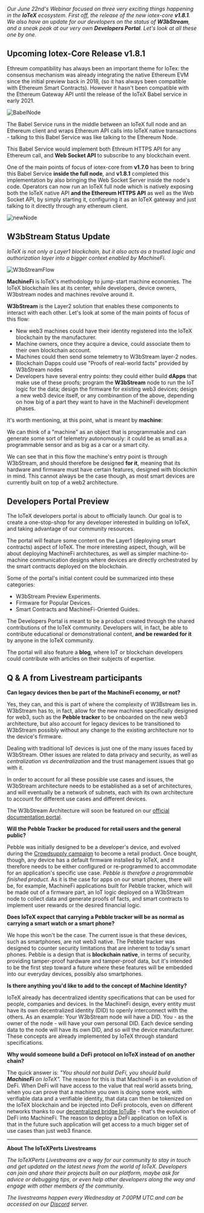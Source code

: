 *Our June 22nd's Webinar focused on three very exciting things happening in the **IoTeX** ecosystem. 
First off, the release of the new iotex-core **v1.8.1**. We also have an update for our developers on the status of **W3bStream**, and a sneak peak at our very own **Developers Portal**. 
Let's look at all these one by one.*


## Upcoming Iotex-Core Release v1.8.1

Ethreum compatibility has always been an important theme for IoTex: the consensus mechanism was already integrating the native Ethereum EVM since the initial preview back in 2018, (so it has always been compatible with Ethereum Smart Contracts). However it hasn't been compatible with the Ethereum Gateway API until the release of the IoTeX Babel service in early 2021.  

![BabelNode](https://user-images.githubusercontent.com/77351244/176372038-38447aa2-40ef-4bc7-9b12-c520232c3826.png)

The Babel Service runs in the middle between an IoTeX full node and an Ethereum client and wraps Ethereum API calls into IoTeX native transactions - talking to this Babel Service was like talking to the Ethereum Node. 

This Babel Service would implement both Ethreum HTTPS API for any Ethereum call, and **Web Socket API** to subscribe to any blockchain event. 

One of the main points of focus of iotex-core from **v1.7.0** has been to bring this Babel Service **inside the full node**, and **v1.8.1** completed this implementation by also bringing the Web Socket Server inside the node's code. Operators can now run an IoTeX full node which is natively exposing both the IoTeX native API **and the Ethereum HTTPS API** as well as the Web Socket API, by simply starting it, configuring it as an IoTeX gateway and just talking to it directly through any ethereum client.

![newNode](https://user-images.githubusercontent.com/77351244/176623286-ce3d4d8c-a643-467c-a615-efd4f6d3b27d.png)


## W3bStream Status Update

*IoTeX is not only a Layer1 blockchain, but it also acts as a trusted logic and authorization layer into a bigger context enabled by MachineFi.*

![W3bStreamFlow](https://user-images.githubusercontent.com/77351244/176372360-9ed4fa0d-d704-4343-b36f-d73119ee36be.png)

**MachineFi** is IoTeX's methodology to jump-start machine economies. The IoTeX blockchain lies at its center, while developers, device owners, W3bstream nodes and machines revolve around it. 

**W3bStream** is the Layer2 solution that enables these components to interact with each other. Let's look at some of the main points of focus of this flow: 

- New web3 machines could have their identity registered into the IoTeX blockchain by the manufacturer. 
- Machine owners, once they acquire a device, could associate them to their own blockchain account.
- Machines could then send some telemetry to W3bStream layer-2 nodes. 
- Blockchain Dapps could use "Proofs of real-world facts" provided by W3bStream nodes
- Developers have several entry points: they could either build **dApps** that make use of these proofs; program the **W3bStream** node to run the IoT logic for the data; design the firmware for existing web3 devices; design a new web3 device itself, or any combinantion of the above, depending on how big of a part they want to have in the MachineFi development phases. 


It's worth mentioning, at this point, what is meant by **machine**: 

We can think of a "machine" as an object that is programmable and can generate some sort of telemetry autonomously: it could be as small as a programmable sensor and as big as a car or a smart city. 

We can see that in this flow the machine's entry point is through W3bStream, and should therefore be designed **for it**, meaning that its hardware and firmware must have certain features, designed with blockchin in mind. This cannot always be the case though, as most smart devices are currently built on top of a web2 architecture. 


## Developers Portal Preview 

The IoTeX developers portal is about to officially launch. Our goal is to create a one-stop-shop for any developer interested in building on IoTeX, and taking advantage of our community resources. 

The portal will feature some content on the Layer1 (deploying smart contracts) aspect of IoTeX. The more interesting aspect, though, will be about deploying MachineFi architectures, as well as simpler machine-to-machine communication designs where devices are directly orchestrated by the smart contracts deployed on the blockchain. 

Some of the portal's initial content could be summarized into these categories: 

- W3bStream Preview Experiments.
- Firmware for Popular Devices.
- Smart Contracts and MachineFi-Oriented Guides.

The Developers Portal is meant to be a product created through the shared contributions of the IoTeX community. Developers will, in fact, be able to contribute educational or demonstrational content, **and be rewarded for it** by anyone in the IoTeX community. 

The portal will also feature a **blog**, where IoT or blockchain developers could contribute with articles on their subjects of expertise. 


## Q & A from Livestream participants

**Can legacy devices then be part of the MachineFi economy, or not?**

Yes, they can, and this is part of where the complexity of W3Bstream lies in. W3bStream has to, in fact, allow for the new machines specifically designed for web3, such as the **Pebble tracker** to be onboarded on the new web3 architecture, but also account for legacy devices to be transitioned to W3bStream possibly without any change to the existing architecture nor to the device's firmware.

Dealing with traditional IoT devices is just one of the many issues faced by W3bStream. Other issues are related to data privacy and security, as well as *centralization vs decentralization* and the trust management issues that go with it. 

In order to account for all these possible use cases and issues, the W3bStream architecture needs to be established as a set of architectures, and will eventually be a network of subnets, each with its own architecture to account for different use cases and different devices. 

The W3bStream Architecture will soon be featured on our [official documentation portal](https://docs.iotex.io/machinefi/w3bstream-network). 

**Will the Pebble Tracker be produced for retail users and the general public?**

Pebble was initially designed to be a developer's device, and evolved during the [Crowdsupply campaign](https://www.crowdsupply.com/iotex/pebble-tracker) to become a retail product. Once bought, though, any device has a default firmware installed by IoTeX, and it therefore needs to be either configured or re-programmed to accommodate for an application's specific use case. *Pebble is therefore a programmable finished product*. As it is the case for apps on our smart phones, there will be, for example, MachineFi applications built for Pebble tracker, which will be made out of a firmware part, an IoT logic deployed on a W3bStream node to collect data and generate proofs of facts, and smart contracts to implement user rewards or the desired financial logic. 

**Does IoTeX expect that carrying a Pebble tracker will be as normal as carrying a smart watch or a smart phone?**

We hope this won't be the case. The current issue is that these devices, such as smartphones, are not web3 native. The Pebble tracker was designed to counter security limitations that are inherent to today's smart phones. Pebble is a design that is **blockchain native**, in terms of security, providing tamper-proof hardware and tamper-proof data, but it's intended to be the first step toward a future where these features will be embedded into our everyday devices, possibly also smartphones. 


**Is there anything you'd like to add to the concept of Machine Identity?**

IoTeX already has decentralized identity specifications that can be used for people, companies and devices. In the MachineFi design, every entity must have its own decentralized identity (DID) to openly interconnect with the others. As an example: Your W3bStream node will have a DID. You - as the owner of the node - will have your own personal DID. Each device sending data to the node will have its own DID, and so will the device manufacturer. These concepts are already implemented by IoTeX through standard specifications. 


**Why would someone build a DeFi protocol on IoTeX instead of on another chain?**

The quick answer is: *"You should not build DeFi, you should build **MachineFi** on IoTeX".* 
The reason for this is that MachineFi is an evolution of DeFi. When DeFi will have access to the value that real world assets bring, when you can prove that a machine you own is doing some work, with verifiable data and a verifiable identity, that data can then be tokenized on the IoTeX blockchain and be injected into DeFi protocols, even on different networks thanks to our [decentralized bridge IoTuBe](https://iotube.org/) - that's the evolution of DeFi into MachineFi. The reason to deploy a DeFi application on IoTeX is that in the future such application will get access to a much bigger set of use cases than just web3 finance. 


___
**About The IoTeXPerts Livestreams**

*The IoTeXPerts Livestreams are a way for our community to stay in touch and get updated on the latest news from the world of IoTeX. Developers can join and share their projects built on our platform, maybe ask for advice or debugging tips, or even help other developers along the way and engage with other members of the community.*


*The livestreams happen every Wednesday at 7:00PM UTC and can be accessed on our [Discord](https://discord.gg/bSGzaSvg) server.*








